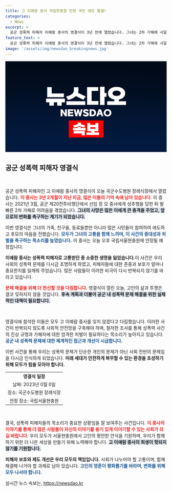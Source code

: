 ```yaml
---
title: 고 이예람 중사 국립현충원 안장 국민 애도 물결!
categories:
  - News
excerpt: >
  공군 성폭력 피해자 이예람 중사의 영결식이 3년 만에 열렸습니다. 그녀는 2차 가해에 시달리다 극단적 선택을 했습니다. 진상 규명과 피해자 보호에 대한 사회적 요구가 커지고 있습니다.
feature_text: >
  공군 성폭력 피해자 이예람 중사의 영결식이 3년 만에 열렸습니다. 그녀는 2차 가해에 시달리다 극단적 선택을 했습니다. 진상 규명과 피해자 보호에 대한 사회적 요구가 커지고 있습니다.
image: '/assets/img/newsdao_breakingnews.jpg'
---
```


<p><img src="/assets/img/newsdao_breakingnews.jpg" alt="cryptoinkorea 속보" /></p>

<h2 data-ke-size="size26">공군 성폭력 피해자 영결식</h2>

<p data-ke-size="size16">&nbsp;</p>

<p>공군 성폭력 피해자인 고 이예람 중사의 영결식이 오늘 국군수도병원 장례식장에서 열렸습니다. <b><span style="color: #ee2323;">이 중사는 3년 2개월이 지난 지금, 많은 이들의 기억 속에 남아 있습니다.</span></b> 이 중사는 2021년 3월, 공군 제20전투비행단에서 선임 장 모 중사에게 성추행을 당한 뒤 발 빠른 2차 가해로 어려움을 겪었습니다. <b><span style="background-color: #21538527;">그녀의 사망은 많은 이에게 큰 충격을 주었고, 앞으로의 변화를 촉구하는 계기가 되었습니다.</span></b> </p>

<p>이번 영결식은 그녀의 가족, 친구들, 동료들뿐만 아니라 많은 시민들이 참여하여 애도하고 추모의 마음을 전했습니다. <b><span style="color: #1a5490;">모두가 그녀의 고통을 함께 느끼며, 이 사건의 중대성과 처벌을 촉구하는 목소리를 높였습니다.</span></b> 이 중사는 오늘 오후 국립서울현충원에 안장될 예정입니다.</p>

<p><b>이예람 중사는 성폭력 피해자로 고통받던 중 소중한 생명을 잃었습니다.</b>이 사건은 우리 사회의 성폭력 문제를 다시금 조명하게 하였고, 피해자들에 대한 존중과 보호가 얼마나 중요한지를 일깨워 주었습니다. 많은 사람들이 이러한 비극이 다시 반복되지 않기를 바라고 있습니다. </p>

<p><b><span style="color: #ee2323;">문제 해결을 위해 더 헌신할 것을 다짐합니다.</span></b> 영결식이 열린 오늘, 고인의 삶과 투쟁은 결코 잊혀지지 않을 것입니다. <b><span style="background-color: #21538527;">후속 계획과 더불어 공군 내 성폭력 문제 해결을 위한 실제적인 대책이 필요합니다.</span></b></p>

<p data-ke-size="size16">&nbsp;</p>

<p>영결식에 참석한 이들은 모두 고 이예람 중사를 잊지 않겠다고 다짐했습니다. 이러한 사건이 반복되지 않도록 사회적 안전망을 구축해야 하며, 철저한 조사를 통해 성폭력 사건의 진상 규명과 가해자에 대한 엄격한 처벌이 필요하다는 목소리가 높아지고 있습니다. <b><span style="color: #1a5490;">공군 내 성폭력 문제에 대한 체계적인 접근과 개선이 시급합니다.</span></b> </p>

<p>이번 사건을 통해 우리는 성폭력 문제가 단순한 개인의 문제가 아닌 사회 전반의 문제임을 다시금 인식하게 되었습니다. <b>미래 세대가 안전하게 복무할 수 있는 환경을 조성하기 위해 모두가 힘을 모아야 합니다.</b></p>

<table>
    <tr>
        <td style="text-align: center; height: 17px;"><b>영결식 일정</b></td>
    </tr>
    <tr>
        <td style="text-align: center; height: 17px;">날짜: 2023년 0월 0일</td>
    </tr>
    <tr>
        <td style="text-align: center; height: 17px;">장소: 국군수도병원 장례식장</td>
    </tr>
    <tr>
        <td style="text-align: center; height: 17px;">안장 장소: 국립서울현충원</td>
    </tr>
</table>

<p data-ke-size="size16">&nbsp;</p>

<p>결국, 성폭력 피해자들의 목소리가 중요한 상황임을 잘 보여주는 사건입니다. <b><span style="color: #ee2323;">이 중사의 이야기를 통해 더 많은 사람들이 자신의 이야기를 용기 있게 이야기할 수 있는 사회가 되길 바랍니다.</span></b> 우리 모두가 서울현충원에서 고인의 평안한 안식을 기원하며, 우리가 함께하기 위한 더 나은 세상을 만들기 위해 노력해야 합니다. <b><span style="background-color: #21538527;">고 이예람 중사의 희생이 헛되지 않기를 기원합니다.</span></b></p>

<p><b>피해자 보호와 제도 개선은 우리 모두의 책임입니다.</b> 사회가 나누어야 할 고통이며, 함께 해결해 나가야 할 과제로 남아 있습니다. <b><span style="color: #1a5490;">고인의 영혼이 평화롭기를 바라며, 변화를 위해 모두 나서야 합니다.</span></b></p>
실시간 뉴스 속보는, <a href="https://newsdao.kr" rel="dofollow">https://newsdao.kr</a>


